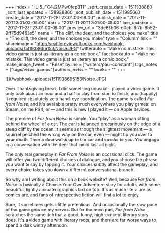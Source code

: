 +++
index = "-L-5_FC4J2MPw0fepBT1"
_sort_create_date = 1511938860
_sort_last_updated = 1511938860
_sort_publish_date = 1511985660
create_date = "2017-11-28T23:01:00-08:00"
publish_date = "2017-11-29T12:01:00-08:00"
date = "2017-11-29T12:01:00-08:00"
last_updated = "2017-11-28T23:01:00-08:00"
preview_url = "3de66b06-d0cb-6f7b-6b52-9ff75d9462e5"
name = "The cliff, the deer, and the choices you make"
title = "The cliff, the deer, and the choices you make"
type = "Column"
link = ""
shareimage = "http://seattlereviewofbooks.com/webhook-uploads/1511938695153/Noise.JPG"
twitterauto = "Make no mistake: This video game is just as literary as a comic book."
facebookauto = "Make no mistake: This video game is just as literary as a comic book."
make_image_tweet = "False"
byline = ["writers/paul-constant"]
tags_notes = ["tags/video-games"]
authors_notes = ""
books = ""
+++
<p class="image">![](/webhook-uploads/1511938695153/Noise.JPG)</p>

Over Thanksgiving break, I did something unusual: I played a video game. It only took about an hour and a half to play from start to finish, and (happily) it required absolutely zero hand-eye coordination. The game is called *Far from Noise*, and it's available pretty much everywhere you play games: on Steam, on the PS4, or — and this is how I played it — on Apple devices.

The premise of *Far from Noise* is simple. You "play" as a woman sitting behind the wheel of a car. The car is balanced precariously on the edge of a steep cliff by the ocean. It seems as though the slightest movement — a squirrel perched the wrong way on the car, even — might tip you over to your death. Then a deer walks up to the car and speaks to you. You engage in a conversation with the deer that could last all night.

The only real gameplay in *Far From Noise* is an occasional click. The game will offer you two different choices of dialogue, and you choose the phrase you want to say by tapping it. Your choices subtly affect the gameplay, and every choice takes you down a different conversational branch.

So why am I writing about this on a book website? Well, because *Far from Noise* is basically a Choose Your Own Adventure story for adults, with some beautiful, lightly animated graphics laid on top. It's as much literature as comics are, and fans of introspective fiction will find a lot to enjoy.

Sure, it sometimes gets a little pretentious. And occasionally the slow pace of the game gets on my nerves. But for the most part, *Far from Noise* scratches the same itch that a good, funny, high-concept literary story does. It's a video game with literary roots, and there are far worse ways to spend a dark wintry afternoon.